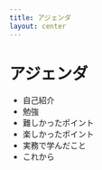 ```yaml
---
title: アジェンダ
layout: center
---
```

<div>
  <h1>アジェンダ</h1>
  <ul>
    <li>自己紹介</li>
    <li>勉強</li>
    <li>難しかったポイント</li>
    <li>楽しかったポイント</li>
    <li>実務で学んだこと</li>
    <li>これから</li>
  </ul>
</div>
